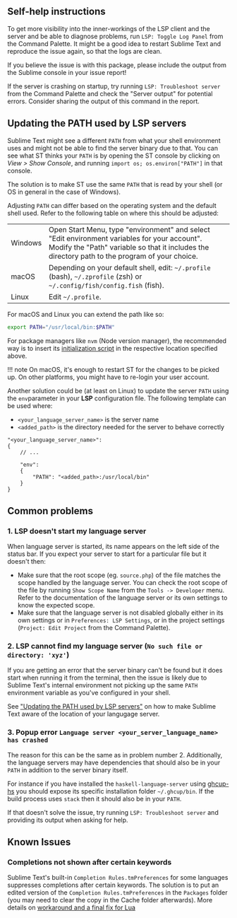 ## Self-help instructions

To get more visibility into the inner-workings of the LSP client and the server and be able to diagnose problems, run `LSP: Toggle Log Panel` from the Command Palette. It might be a good idea to restart Sublime Text and reproduce the issue again, so that the logs are clean.

If you believe the issue is with this package, please include the output from the Sublime console in your issue report!

If the server is crashing on startup, try running `LSP: Troubleshoot server` from the Command Palette and check the "Server output" for potential errors. Consider sharing the output of this command in the report.

## Updating the PATH used by LSP servers

Sublime Text might see a different `PATH` from what your shell environment uses and might not be able to find the server binary due to that. You can see what ST thinks your `PATH` is by opening the ST console by clicking on *View > Show Console*, and running `import os; os.environ["PATH"]` in that console.

The solution is to make ST use the same `PATH` that is read by your shell (or OS in general in the case of Windows).

Adjusting `PATH` can differ based on the operating system and the default shell used. Refer to the following table on where this should be adjusted:

<table>
<tr>
    <td>Windows</td>
    <td>Open Start Menu, type "environment" and select "Edit environment variables for your account". Modify the "Path" variable so that it includes the directory path to the program of your choice.</td>
</tr>
<tr>
    <td>macOS</td>
    <td>Depending on your default shell, edit: <code>~/.profile</code> (bash), <code>~/.zprofile</code> (zsh) or <code>~/.config/fish/config.fish</code> (fish).</td>
</tr>
<tr>
    <td>Linux</td>
    <td>Edit <code>~/.profile</code>.</td>
</tr>
</table>

For macOS and Linux you can extend the path like so:

```sh
export PATH="/usr/local/bin:$PATH"
```

For package managers like `nvm` (Node version manager), the recommended way is to insert its [initialization script](https://github.com/nvm-sh/nvm#install--update-script) in the respective location specified above.

!!! note
    On macOS, it's enough to restart ST for the changes to be picked up. On other platforms, you might have to re-login your user account.

Another solution could be (at least on Linux) to update the server `PATH` using the `env`parameter in your **LSP** configuration file. The following template can be used where:

  - `<your_language_server_name>` is the server name
  - `<added_path>` is the directory needed for the server to behave correctly

```jsonc
"<your_language_server_name>":
{
    // ...

    "env":
    {
        "PATH": "<added_path>:/usr/local/bin"
    }
}
```

## Common problems

### 1. LSP doesn't start my language server

When language server is started, its name appears on the left side of the status bar. If you expect your server to start for a particular file but it doesn't then:

* Make sure that the root scope (eg. `source.php`) of the file matches the scope handled by the language server. You can check the root scope of the file by running `Show Scope Name` from the `Tools -> Developer` menu. Refer to the documentation of the language server or its own settings to know the expected scope.
* Make sure that the language server is not disabled globally either in its own settings or in `Preferences: LSP Settings`, or in the project settings (`Project: Edit Project` from the Command Palette).

### 2. LSP cannot find my language server (`No such file or directory: 'xyz'`)

If you are getting an error that the server binary can't be found but it does start when running it from the terminal, then the issue is likely due to Sublime Text's internal environment not picking up the same `PATH` environment variable as you've configured in your shell.

See ["Updating the PATH used by LSP servers"](troubleshooting.md#updating-the-path-used-by-lsp-servers) on how to make Sublime Text aware of the location of your langugage server.

### 3. Popup error `Language server <your_server_language_name> has crashed`

The reason for this can be the same as in problem number 2. Additionally, the language servers may have dependencies that should also be in your `PATH` in addition to the server binary itself.

For instance if you have installed the `haskell-language-server` using [ghcup-hs](https://gitlab.haskell.org/haskell/ghcup-hs) you should expose its specific installation folder `~/.ghcup/bin`. If the build process uses `stack` then it should also be in your `PATH`.

If that doesn't solve the issue, try running `LSP: Troubleshoot server` and providing its output when asking for help.

## Known Issues

### Completions not shown after certain keywords

Sublime Text's built-in `Completion Rules.tmPreferences` for some languages suppresses completions after certain keywords.
The solution is to put an edited version of the `Completion Rules.tmPreferences` in the `Packages` folder (you may need to clear the copy in the Cache folder afterwards).
More details on [workaround and a final fix for Lua](https://forum.sublimetext.com/t/bug-lua-autocomplete-not-working-between-if-then/36635)
